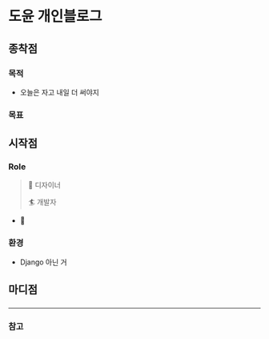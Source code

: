 

# 도윤 개인블로그

## 종착점

### 목적

* 오늘은 자고 내일 더 써야지

### 목표


## 시작점

### Role

> :wine_glass: 디자이너
>
> 🏄  개발자

* :wine_glass: 

### 환경

* Django 아닌 거 

## 마디점

### 


---

### 참고

